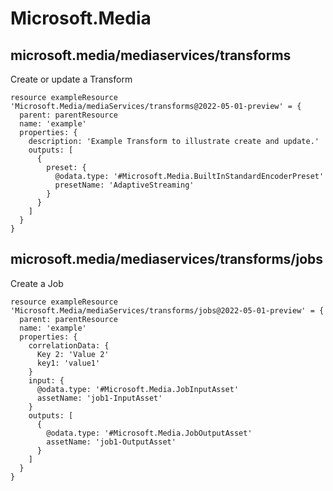 # Microsoft.Media

## microsoft.media/mediaservices/transforms

Create or update a Transform
```bicep
resource exampleResource 'Microsoft.Media/mediaServices/transforms@2022-05-01-preview' = {
  parent: parentResource 
  name: 'example'
  properties: {
    description: 'Example Transform to illustrate create and update.'
    outputs: [
      {
        preset: {
          @odata.type: '#Microsoft.Media.BuiltInStandardEncoderPreset'
          presetName: 'AdaptiveStreaming'
        }
      }
    ]
  }
}
```

## microsoft.media/mediaservices/transforms/jobs

Create a Job
```bicep
resource exampleResource 'Microsoft.Media/mediaServices/transforms/jobs@2022-05-01-preview' = {
  parent: parentResource 
  name: 'example'
  properties: {
    correlationData: {
      Key 2: 'Value 2'
      key1: 'value1'
    }
    input: {
      @odata.type: '#Microsoft.Media.JobInputAsset'
      assetName: 'job1-InputAsset'
    }
    outputs: [
      {
        @odata.type: '#Microsoft.Media.JobOutputAsset'
        assetName: 'job1-OutputAsset'
      }
    ]
  }
}
```

